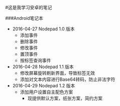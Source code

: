 #这是我学习安卓的笔记

###Android笔记本

* 2016-04-27 Nodepad 1.0 版本
    - 添加事件
    - 删除事件
    - 修改事件
    - 置顶事件
    - 按标签查询事件
* 2016-04-28 Nodepad 1.1 版本
    - 修改屏幕旋转刷新界面，导致标签无效
    - 添加对文本内容进行Base64转码，防止非法字符
* 2016-04-29 Nodepad 1.2 版本
    -  添加用户设置自主配色方案
        +  现提供默认方案，纸张方案，简约方案
 
